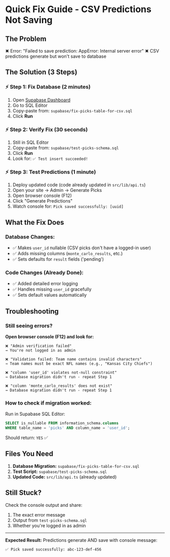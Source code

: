 # Quick Fix Guide - CSV Predictions Not Saving

## The Problem
✖ Error: "Failed to save prediction: AppError: Internal server error"
✖ CSV predictions generate but won't save to database

## The Solution (3 Steps)

### ⚡ Step 1: Fix Database (2 minutes)
1. Open [Supabase Dashboard](https://supabase.com/dashboard)
2. Go to SQL Editor
3. Copy-paste from: `supabase/fix-picks-table-for-csv.sql`
4. Click **Run**

### ⚡ Step 2: Verify Fix (30 seconds)
1. Still in SQL Editor
2. Copy-paste from: `supabase/test-picks-schema.sql`
3. Click **Run**
4. Look for: `✅ Test insert succeeded!`

### ⚡ Step 3: Test Predictions (1 minute)
1. Deploy updated code (code already updated in `src/lib/api.ts`)
2. Open your site → Admin → Generate Picks
3. Open browser console (F12)
4. Click "Generate Predictions"
5. Watch console for: `Pick saved successfully: [uuid]`

## What the Fix Does

### Database Changes:
- ✅ Makes `user_id` nullable (CSV picks don't have a logged-in user)
- ✅ Adds missing columns (`monte_carlo_results`, etc.)
- ✅ Sets defaults for `result` fields ('pending')

### Code Changes (Already Done):
- ✅ Added detailed error logging
- ✅ Handles missing `user_id` gracefully
- ✅ Sets default values automatically

## Troubleshooting

### Still seeing errors?

**Open browser console (F12) and look for:**

```
❌ "Admin verification failed"
→ You're not logged in as admin

❌ "Validation failed: Team name contains invalid characters"
→ Team names must be exact NFL names (e.g., "Kansas City Chiefs")

❌ "column 'user_id' violates not-null constraint"
→ Database migration didn't run - repeat Step 1

❌ "column 'monte_carlo_results' does not exist"
→ Database migration didn't run - repeat Step 1
```

### How to check if migration worked:

Run in Supabase SQL Editor:
```sql
SELECT is_nullable FROM information_schema.columns 
WHERE table_name = 'picks' AND column_name = 'user_id';
```

Should return: `YES` ✅

## Files You Need

1. **Database Migration:** `supabase/fix-picks-table-for-csv.sql`
2. **Test Script:** `supabase/test-picks-schema.sql`
3. **Updated Code:** `src/lib/api.ts` (already updated)

## Still Stuck?

Check the console output and share:
1. The exact error message
2. Output from `test-picks-schema.sql`
3. Whether you're logged in as admin

---

**Expected Result:** Predictions generate AND save with console message:
```
✅ Pick saved successfully: abc-123-def-456
```
